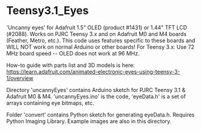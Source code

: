 # Teensy3.1_Eyes

'Uncanny eyes' for Adafruit 1.5" OLED (product #1431) or 1.44" TFT LCD (#2088).  Works on PJRC Teensy 3.x and on Adafruit M0 and M4 boards (Feather, Metro, etc.).  This code uses features specific to these boards and WILL NOT work on normal Arduino or other boards! For Teensy 3.x: Use 72 MHz board speed -- OLED does not work at 96 MHz.

How-to guide with parts list and 3D models is here:
https://learn.adafruit.com/animated-electronic-eyes-using-teensy-3-1/overview

Directory 'uncannyEyes' contains Arduino sketch for PJRC Teensy 3.1 & Adafruit M0 & M4. 'uncannyEyes.ino' is the code, 'eyeData.h' is a set of arrays containing eye bitmaps, etc.

Folder 'convert' contains Python sketch for generating eyeData.h. Requires Python Imaging Library. Example images are also in this directory.
